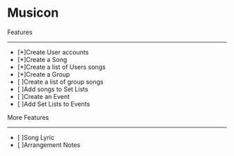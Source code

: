 # Musicon

Features
___

- [*]Create User accounts
- [*]Create a Song
- [*]Create a list of Users songs
- [*]Create a Group
- [ ]Create a list of group songs
- [ ]Add songs to Set Lists
- [ ]Create an Event
- [ ]Add Set Lists to Events

More Features
___

- [ ]Song Lyric
- [ ]Arrangement Notes
